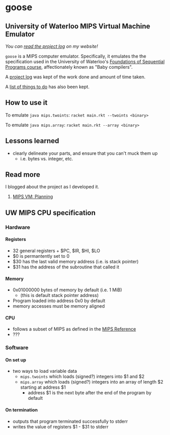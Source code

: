 # goose
## University of Waterloo MIPS Virtual Machine Emulator
_You can [read the project log](https://ckuhl.com/blog/tag/mips-vm/) on my
website!_

`goose` is a MIPS computer emulator. Specifically, it emulates the the
specification used in the University of Waterloo's
[Foundations of Sequential Programs course](https://www.student.cs.uwaterloo.ca/~cs241/),
affectionately known as "Baby compilers".

A [project log](LOG.md) was kept of the work done and amount of time taken.

A [list of things to do](TODO.md) has also been kept.


## How to use it
To emulate `java mips.twoints`:
`racket main.rkt --twoints <binary>`

To emulate `java mips.array`:
`racket main.rkt --array <binary>`


## Lessons learned
- clearly delineate your parts, and ensure that you can't muck them up
	- i.e. bytes vs. integer, etc.


## Read more
I blogged about the project as I developed it.

1. [MIPS VM: Planning](https://ckuhl.com/blog/mips-vm-planning/)


## UW MIPS CPU specification
### Hardware
#### Registers
- 32 general registers + $PC, $IR, $HI, $LO
- $0 is permantently set to 0
- $30 has the last valid memory address (i.e. is stack pointer)
- $31 has the address of the subroutine that called it

#### Memory
- 0x01000000 bytes of memory by default (i.e. 1 MiB)
	- (this is default stack pointer address)
- Program loaded into address 0x0 by default
- memory accesses must be memory aligned

#### CPU
- follows a subset of MIPS as defined in the [MIPS Reference](https://www.student.cs.uwaterloo.ca/~cs241/mips/mipsref.pdf)
- ???

### Software
#### On set up
- two ways to load variable data
	- `mips.twoints` which loads (signed?) integers into $1 and $2
	- `mips.array` which loads (signed?) integers into an array of length $2 starting at address $1
		- address $1 is the next byte after the end of the program by default

#### On termination
- outputs that program terminated successfully to stderr
- writes the value of registers $1 - $31 to stderr
